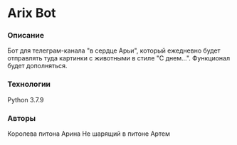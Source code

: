 # Arix Bot
### Описание
Бот для телеграм-канала "в сердце Арьи", который ежедневно будет отправлять туда картинки с животными в стиле "С днем...". Функционал будет дополняться.
### Технологии
Python 3.7.9
### Авторы
Королева питона Арина
Не шарящий в питоне Артем
